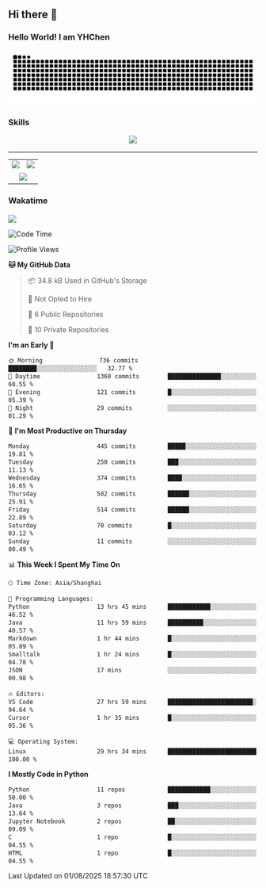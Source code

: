 
## Hi there 👋

<!--
**YHChen0511/YHChen0511** is a ✨ _special_ ✨ repository because its `README.md` (this file) appears on your GitHub profile.

Here are some ideas to get you started:

- 🔭 I’m currently working on ...
- 🌱 I’m currently learning ...
- 👯 I’m looking to collaborate on ...
- 🤔 I’m looking for help with ...
- 💬 Ask me about ...
- 📫 How to reach me: ...
- 😄 Pronouns: ...
- ⚡ Fun fact: ...
-->
### Hello World!  I am YHChen

![](https://raw.githubusercontent.com/YHChen0511/YHChen0511/refs/heads/output/github-contribution-grid-snake.svg)

### Skills

<p align="center">
  <a href="https://skillicons.dev">
    <img src="https://skillicons.dev/icons?i=python,cpp,java,c,pytorch,git,docker,latex,mysql,linux,vscode" />
  </a>
</p>

---
<div align="center">
  <table style="width:100%;">
    <tr>
      <!-- 第一个图片 -->
      <td align="center">
        <img height='200' src="https://github-readme-stats.vercel.app/api?username=YHChen0511&show_icons=true" />
      </td>
      <!-- 第二个图片 -->
      <td align="center">
        <img height='200' src="https://github-readme-stats.vercel.app/api/top-langs/?username=YHChen0511&layout=compact" />
      </td>
    </tr>
    <!-- 第三个图片 -->
    <tr>
      <td colspan="2" align="center">
        <img height="220" src="https://github-readme-activity-graph.vercel.app/graph?username=YHChen0511&theme=github-compact&hide_border=true&area=true" />
      </td>
    </tr>
  </table>
</div>

### Wakatime
<img align="center" src="https://github-readme-stats.vercel.app/api/wakatime?username=YHChen0511&theme=transparent&hide_border=true&layout=compact&langs_count=20&range=last_30_days" />

<!--START_SECTION:waka-->
![Code Time](http://img.shields.io/badge/Code%20Time-458%20hrs%2056%20mins-blue)

![Profile Views](http://img.shields.io/badge/Profile%20Views-4-blue)

**🐱 My GitHub Data** 

> 📦 34.8 kB Used in GitHub's Storage 
 > 
> 🚫 Not Opted to Hire
 > 
> 📜 6 Public Repositories 
 > 
> 🔑 10 Private Repositories 
 > 
**I'm an Early 🐤** 

```text
🌞 Morning                736 commits         ████████░░░░░░░░░░░░░░░░░   32.77 % 
🌆 Daytime                1360 commits        ███████████████░░░░░░░░░░   60.55 % 
🌃 Evening                121 commits         █░░░░░░░░░░░░░░░░░░░░░░░░   05.39 % 
🌙 Night                  29 commits          ░░░░░░░░░░░░░░░░░░░░░░░░░   01.29 % 
```
📅 **I'm Most Productive on Thursday** 

```text
Monday                   445 commits         █████░░░░░░░░░░░░░░░░░░░░   19.81 % 
Tuesday                  250 commits         ███░░░░░░░░░░░░░░░░░░░░░░   11.13 % 
Wednesday                374 commits         ████░░░░░░░░░░░░░░░░░░░░░   16.65 % 
Thursday                 582 commits         ██████░░░░░░░░░░░░░░░░░░░   25.91 % 
Friday                   514 commits         ██████░░░░░░░░░░░░░░░░░░░   22.89 % 
Saturday                 70 commits          █░░░░░░░░░░░░░░░░░░░░░░░░   03.12 % 
Sunday                   11 commits          ░░░░░░░░░░░░░░░░░░░░░░░░░   00.49 % 
```


📊 **This Week I Spent My Time On** 

```text
🕑︎ Time Zone: Asia/Shanghai

💬 Programming Languages: 
Python                   13 hrs 45 mins      ████████████░░░░░░░░░░░░░   46.52 % 
Java                     11 hrs 59 mins      ██████████░░░░░░░░░░░░░░░   40.57 % 
Markdown                 1 hr 44 mins        █░░░░░░░░░░░░░░░░░░░░░░░░   05.89 % 
Smalltalk                1 hr 24 mins        █░░░░░░░░░░░░░░░░░░░░░░░░   04.78 % 
JSON                     17 mins             ░░░░░░░░░░░░░░░░░░░░░░░░░   00.98 % 

🔥 Editors: 
VS Code                  27 hrs 59 mins      ████████████████████████░   94.64 % 
Cursor                   1 hr 35 mins        █░░░░░░░░░░░░░░░░░░░░░░░░   05.36 % 

💻 Operating System: 
Linux                    29 hrs 34 mins      █████████████████████████   100.00 % 
```

**I Mostly Code in Python** 

```text
Python                   11 repos            ████████████░░░░░░░░░░░░░   50.00 % 
Java                     3 repos             ███░░░░░░░░░░░░░░░░░░░░░░   13.64 % 
Jupyter Notebook         2 repos             ██░░░░░░░░░░░░░░░░░░░░░░░   09.09 % 
C                        1 repo              █░░░░░░░░░░░░░░░░░░░░░░░░   04.55 % 
HTML                     1 repo              █░░░░░░░░░░░░░░░░░░░░░░░░   04.55 % 
```




 Last Updated on 01/08/2025 18:57:30 UTC
<!--END_SECTION:waka-->

